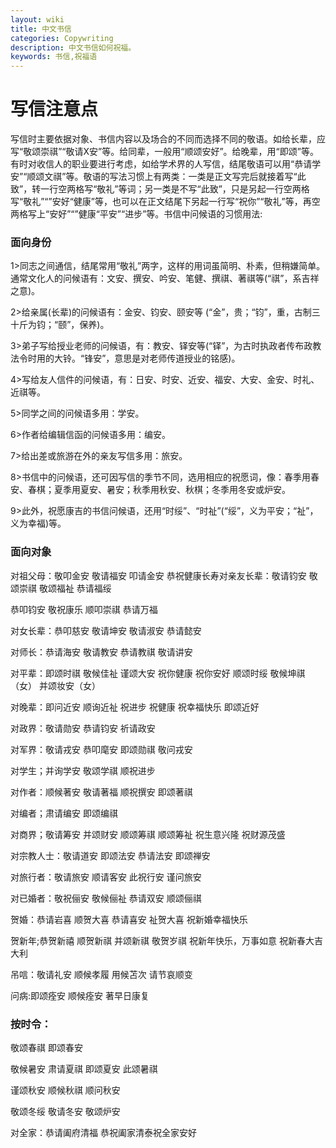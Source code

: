 ```yaml
---
layout: wiki
title: 中文书信
categories: Copywriting
description: 中文书信如何祝福。
keywords: 书信,祝福语
---
```


# 写信注意点</br>
写信时主要依据对象、书信内容以及场合的不同而选择不同的敬语。如给长辈，应写“敬颂崇祺”“敬请X安”等。给同辈，一般用“顺颂安好”。给晚辈，用“即颂”等。有时对收信人的职业要进行考虑，如给学术界的人写信，结尾敬语可以用“恭请学安”“顺颂文祺”等。敬语的写法习惯上有两类：一类是正文写完后就接着写“此致”，转一行空两格写“敬礼”等词；另一类是不写“此致”，只是另起一行空两格写“敬礼”“”安好“健康”等，也可以在正文结尾下另起一行写“祝你”“敬礼”等，再空两格写上“安好”“”健康“平安”“进步”等。书信中问候语的习惯用法:

### 面向身份

1>同志之间通信，结尾常用“敬礼”两字，这样的用词虽简明、朴素，但稍嫌简单。通常文化人的问候语有：文安、撰安、吟安、笔健、撰祺、著祺等(“祺”，系吉祥之意)。

2>给亲属(长辈)的问候语有：金安、钧安、颐安等 (“金”，贵；“钧”，重，古制三十斤为钧；“颐”，保养)。

3>弟子写给授业老师的问候语，有：教安、铎安等(“铎”，为古时执政者传布政教法令时用的大铃。“锋安”，意思是对老师传道授业的铭感)。

4>写给友人信件的问候语，有：日安、时安、近安、福安、大安、金安、时礼、近祺等。

5>同学之间的问候语多用：学安。

6>作者给编辑信函的问候语多用：编安。

7>给出差或旅游在外的亲友写信多用：旅安。

8>书信中的问候语，还可因写信的季节不同，选用相应的祝愿词，像：春季用春安、春棋；夏季用夏安、暑安；秋季用秋安、秋棋；冬季用冬安或炉安。

9>此外，祝愿康吉的书信问候语，还用“时绥”、“时祉”(“绥”，义为平安；“祉”，义为幸福)等。

### 面向对象

对祖父母：敬叩金安 敬请福安 叩请金安 恭祝健康长寿对亲友长辈：敬请钧安 敬颂崇祺 敬颂福祉 恭请福绥

恭叩钧安 敬祝康乐 顺叩崇祺 恭请万福

对女长辈：恭叩慈安 敬请坤安 敬请淑安 恭请懿安

对师长：恭请海安 敬请教安 恭请教祺 敬请讲安

对平辈：即颂时祺 敬候佳祉 谨颂大安 祝你健康 祝你安好 顺颂时绥 敬候坤祺（女） 并颂妆安（女）

对晚辈：即问近安 顺询近祉 祝进步 祝健康 祝幸福快乐 即颂近好

对政界：敬请勋安 恭请钧安 祈请政安

对军界：敬请戎安 恭叩麾安 即颂勋祺 敬问戎安

对学生；并询学安 敬颂学祺 顺祝进步

对作者：顺候著安 敬请著福 顺祝撰安 即颂著祺

对编者；肃请编安 即颂编祺

对商界；敬请筹安 并颂财安 顺颂筹祺 顺颂筹祉 祝生意兴隆 祝财源茂盛

对宗教人士：敬请道安 即颂法安 恭请法安 即颂禅安

对旅行者：敬请旅安 顺请客安 此祝行安 谨问旅安

对已婚者：敬祝俪安 敬候俪祉 恭请双安 顺颂俪祺

贺婚：恭请岩喜 顺贺大喜 恭请喜安 祉贺大喜 祝新婚幸福快乐

贺新年;恭贺新禧 顺贺新祺 并颂新祺 敬贺岁祺 祝新年快乐，万事如意 祝新春大吉大利

吊唁：敬请礼安 顺候孝履 用候苫次 请节哀顺变

问病:即颂痊安 顺候痊安 著早日康复

### 按时令：

敬颂春祺 即颂春安

敬候暑安 肃请夏祺 即颂夏安 此颂暑祺

谨颂秋安 顺候秋祺 顺问秋安

敬颂冬绥 敬请冬安 敬颂炉安

对全家：恭请阖府清福 恭祝阖家清泰祝全家安好
